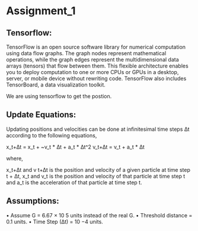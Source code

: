 # Assignment_1

## Tensorflow:

TensorFlow is an open source software library for numerical computation using data flow graphs. The graph nodes represent mathematical operations, while the graph edges represent the multidimensional data arrays (tensors) that flow between them. This flexible architecture enables you to deploy computation to one or more CPUs or GPUs in a desktop, server, or mobile device without rewriting code. TensorFlow also includes TensorBoard, a data visualization toolkit.

We are using tensorflow to get the postion.

## Update Equations:

Updating positions and velocities can be done at infinitesimal time steps ∆t according to the
following equations,

x_t+∆t = x_t + ~v_t * ∆t + a_t * ∆t^2
v_t+∆t = v_t + a_t * ∆t

where,

x_t+∆t and v t+∆t is the position and velocity of a given particle at time step t + ∆t,
x_t and v_t is the position and velocity of that particle at time step t and
a_t is the acceleration of that particle at time step t.

## Assumptions:

• Assume G = 6.67 × 10 5 units instead of the real G.
• Threshold distance = 0.1 units.
• Time Step (∆t) = 10 −4 units.
